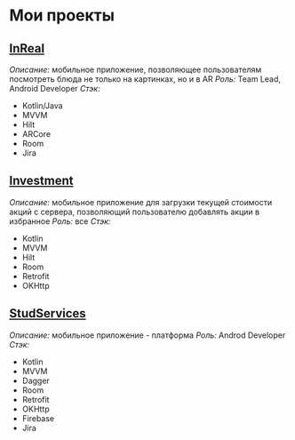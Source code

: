 # Мои проекты

## [**InReal**](https://github.com/inRealAR)
_Описание:_ мобильное приложение, позволяющее пользователям посмотреть блюда не только на картинках, но и в AR
_Роль:_ Team Lead, Android Developer
_Стэк:_ 
* Kotlin/Java
* MVVM
* Hilt
* ARCore
* Room
* Jira

## [**Investment**](https://github.com/kish-dev/investment-app-kotlin)
_Описание:_ мобильное приложение для загрузки текущей стоимости акций с сервера, позволяющий пользователю добавлять акции в избранное
_Роль:_ все
_Стэк:_ 
* Kotlin
* MVVM
* Hilt
* Room
* Retrofit
* OKHttp

## [**StudServices**](https://github.com/StudServices/StudServices-Android)
_Описание:_ мобильное приложение - платформа
_Роль:_ Androd Developer
_Стэк:_ 
* Kotlin
* MVVM
* Dagger
* Room
* Retrofit
* OKHttp
* Firebase
* Jira

